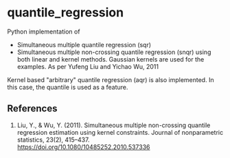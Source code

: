 # quantile_regression
Python implementation of
- Simultaneous multiple quantile regression (sqr)
- Simultaneous multiple non-crossing quantile regression (snqr)
using both linear and kernel methods. Gaussian kernels are used for the examples. As per Yufeng Liu and Yichao Wu, 2011

Kernel based "arbitrary" quantile regression (aqr) is also implemented. In this case, the quantile is used as a feature.

## References
1. Liu, Y., & Wu, Y. (2011). Simultaneous multiple non-crossing quantile regression estimation using kernel constraints. Journal of nonparametric statistics, 23(2), 415–437. https://doi.org/10.1080/10485252.2010.537336
